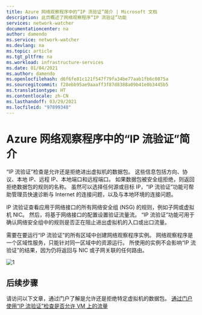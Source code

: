 ```yaml
---
title: Azure 网络观察程序中的“IP 流验证”简介 | Microsoft 文档
description: 此页概述了网络观察程序“IP 流验证”功能
services: network-watcher
documentationcenter: na
author: damendo
ms.service: network-watcher
ms.devlang: na
ms.topic: article
ms.tgt_pltfrm: na
ms.workload: infrastructure-services
ms.date: 01/04/2021
ms.author: damendo
ms.openlocfilehash: d6f6fe81c121f547f79fa34be77aab1fb6c0875a
ms.sourcegitcommit: f28ebb95ae9aaaff3f87d8388a09b41e0b3445b5
ms.translationtype: HT
ms.contentlocale: zh-CN
ms.lasthandoff: 03/29/2021
ms.locfileid: "97899348"
---
```

# <a name="introduction-to-ip-flow-verify-in-azure-network-watcher"></a>Azure 网络观察程序中的“IP 流验证”简介

“IP 流验证”检查是允许还是拒绝进出虚拟机的数据包。 这些信息包括方向、协议、本地 IP、远程 IP、本地端口和远程端口。 如果数据包被安全组拒绝，则返回拒绝数据包的规则的名称。 虽然可以选择任何源或目标 IP，“IP 流验证”功能可帮助管理员快速诊断与 Internet 的连接问题，以及与本地环境的连接问题。

IP 流验证查看应用于网络接口的所有网络安全组 (NSG) 的规则，例如子网或虚拟机 NIC。 然后，将基于网络接口的配置设置验证流量流。 “IP 流验证”功能可用于确认网络安全组中的规则是否正在阻止进出虚拟机的入口或出口流量。

需要在要运行“IP 流验证”的所有区域中创建网络观察程序实例。 网络观察程序是一个区域性服务，只能针对同一区域中的资源运行。 所使用的实例不会影响“IP 流验证”的结果，因为仍将返回与 NIC 或子网关联的任何路由。

![1][1]

## <a name="next-steps"></a>后续步骤

请访问以下文章，通过门户了解是允许还是拒绝特定虚拟机的数据包。 [通过门户使用“IP 流验证”检查是否允许 VM 上的流量](diagnose-vm-network-traffic-filtering-problem.md)

[1]: ./media/network-watcher-ip-flow-verify-overview/figure1.png

